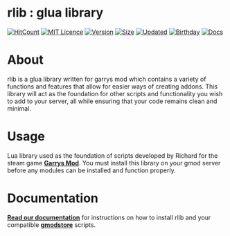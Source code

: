 # rlib : glua library

[![HitCount](http://hits.dwyl.io/iamrichardt/rlib-stats-interface.svg)](http://hits.dwyl.io/iamrichardt/rlib)
[![MIT Licence](https://img.shields.io/badge/license-MIT-blue.svg)](https://opensource.org/licenses/mit-license.php)
[![Version](https://img.shields.io/github/v/release/im-richard/rlib.svg?color=CA5DC3)](https://rlib.io)
[![Size](https://img.shields.io/github/repo-size/im-richard/rlib.svg?color=%23FF1B67&label=size&logo=lua)](https://get.rlib.io)
[![Updated](https://img.shields.io/github/last-commit/im-richard/rlib.svg?label=updated)](https://rlib.io)
[![Birthday](https://img.shields.io/badge/birthday-march%202019-%230C743D.svg?color=%230C743D&label=birthday&logo=cakephp&logoColor=white)](https://rlib.io)
[![Docs](https://img.shields.io/badge/docs-view-orange.svg)](https://docs.rlib.io)

# About
rlib is a glua library written for garrys mod which contains a variety of functions and features that allow for easier ways of creating addons. This library will act as the foundation for other scripts and functionality you wish to add to your server, all while ensuring that your code remains clean and minimal.

# Usage
Lua library used as the foundation of scripts developed by Richard for the steam game **[Garrys Mod](https://store.steampowered.com/app/4000/Garrys_Mod/)**. 
You must install this library on your gmod server before any modules can be installed and function properly.

# Documentation
**[Read our documentation](https://docs.rlib.io/)** for instructions on how to install rlib and your compatible **[gmodstore](https://gmodstore.com/)** scripts.

